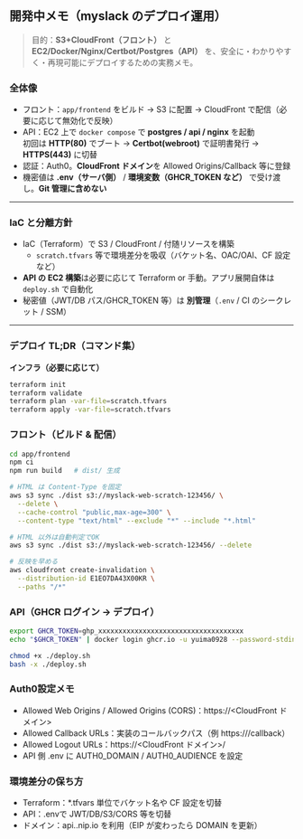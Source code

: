 ## 開発中メモ（myslack のデプロイ運用）

> 目的：**S3+CloudFront（フロント）** と **EC2/Docker/Nginx/Certbot/Postgres（API）** を、安全に・わかりやすく・再現可能にデプロイするための実務メモ。

### 全体像
- フロント：`app/frontend` をビルド → S3 に配置 → CloudFront で配信（必要に応じて無効化で反映）
- API：EC2 上で `docker compose` で **postgres / api / nginx** を起動  
  初回は **HTTP(80)** でブート → **Certbot(webroot)** で証明書発行 → **HTTPS(443)** に切替
- 認証：Auth0。**CloudFront ドメイン**を Allowed Origins/Callback 等に登録
- 機密値は **.env（サーバ側）** / **環境変数（GHCR_TOKEN など）** で受け渡し。**Git 管理に含めない**

---

### IaC と分離方針
- IaC（Terraform）で S3 / CloudFront / 付随リソースを構築  
  - `scratch.tfvars` 等で環境差分を吸収（バケット名、OAC/OAI、CF 設定など）
- **API の EC2 構築**は必要に応じて Terraform or 手動。アプリ展開自体は `deploy.sh` で自動化
- 秘密値（JWT/DB パス/GHCR_TOKEN 等）は **別管理**（`.env` / CI のシークレット / SSM）

---

### デプロイ TL;DR（コマンド集）
**インフラ（必要に応じて）**
```bash
terraform init
terraform validate
terraform plan -var-file=scratch.tfvars
terraform apply -var-file=scratch.tfvars
```

### フロント（ビルド & 配信）
```bash
cd app/frontend
npm ci
npm run build   # dist/ 生成

# HTML は Content-Type を固定
aws s3 sync ./dist s3://myslack-web-scratch-123456/ \
  --delete \
  --cache-control "public,max-age=300" \
  --content-type "text/html" --exclude "*" --include "*.html"

# HTML 以外は自動判定でOK
aws s3 sync ./dist s3://myslack-web-scratch-123456/ --delete

# 反映を早める
aws cloudfront create-invalidation \
  --distribution-id E1EO7DA43X00KR \
  --paths "/*"
```

### API（GHCR ログイン → デプロイ）
```bash
export GHCR_TOKEN=ghp_xxxxxxxxxxxxxxxxxxxxxxxxxxxxxxxxxxxx
echo "$GHCR_TOKEN" | docker login ghcr.io -u yuima0928 --password-stdin

chmod +x ./deploy.sh
bash -x ./deploy.sh
```

### Auth0設定メモ
- Allowed Web Origins / Allowed Origins (CORS)：https://<CloudFront ドメイン>
- Allowed Callback URLs：実装のコールバックパス（例 https://<CF>/callback）
- Allowed Logout URLs：https://<CloudFront ドメイン>/
- API 側 .env に AUTH0_DOMAIN / AUTH0_AUDIENCE を設定

### 環境差分の保ち方
- Terraform：*.tfvars 単位でバケット名や CF 設定を切替
- API：.envで JWT/DB/S3/CORS 等を切替
- ドメイン：api.<EIP>.nip.io を利用（EIP が変わったら DOMAIN を更新）
